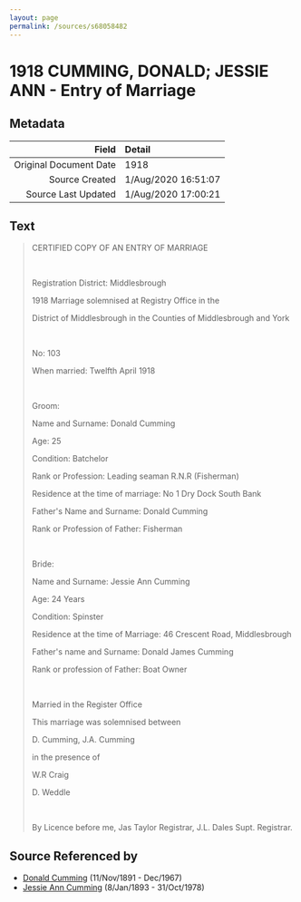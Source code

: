 ```yaml
---
layout: page
permalink: /sources/s68058482
---
```


# 1918 CUMMING, DONALD; JESSIE ANN - Entry of Marriage

## Metadata

Field | Detail
---:|:---
Original Document Date | 1918
Source Created | 1/Aug/2020 16:51:07
Source Last Updated | 1/Aug/2020 17:00:21

## Text

> CERTIFIED COPY OF AN ENTRY OF MARRIAGE
>
> <br/>
>
> Registration District: Middlesbrough
>
> 1918 Marriage solemnised at Registry Office in the 
>
> District of Middlesbrough in the Counties of Middlesbrough and York
>
> <br/>
>
> No: 103
>
> When married: Twelfth April 1918
>
> <br/>
>
> Groom:
>
> Name and Surname: Donald Cumming
>
> Age: 25
>
> Condition: Batchelor
>
> Rank or Profession: Leading seaman R.N.R (Fisherman)
>
> Residence at the time of marriage: No 1 Dry Dock South Bank
>
> Father's Name and Surname: Donald Cumming
>
> Rank or Profession of Father: Fisherman
>
> <br/>
>
> Bride:
>
> Name and Surname: Jessie Ann Cumming
>
> Age: 24 Years
>
> Condition: Spinster
>
> Residence at the time of Marriage: 46 Crescent Road, Middlesbrough
>
> Father's name and Surname: Donald James Cumming
>
> Rank or profession of Father: Boat Owner
>
> <br/>
>
> Married in the Register Office
>
> This marriage was solemnised between 
>
> D. Cumming, J.A. Cumming 
>
> in the presence of
>
> W.R Craig
>
> D. Weddle
>
> <br/>
>
> By Licence before me, Jas Taylor Registrar, J.L. Dales Supt. Registrar.
>

## Source Referenced by

* [Donald Cumming](../people/@11846578@-donald-cumming-b1891-11-11-d1967-12.md) (11/Nov/1891 - Dec/1967)
* [Jessie Ann Cumming](../people/@66222886@-jessie-ann-cumming-b1893-1-8-d1978-10-31.md) (8/Jan/1893 - 31/Oct/1978)
